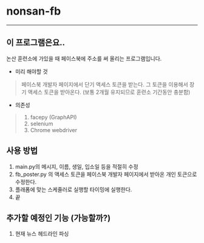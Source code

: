 # nonsan-fb #

---

## 이 프로그램은요.. ##
논산 훈련소에 가있을 때 페이스북에 주소를 써 올리는 프로그램입니다.

- 미리 해야할 것
> 페이스북 개발자 페이지에서 단기 액세스 토큰을 받는다.
> 그 토큰을 이용해서 장기 액세스 토큰을 받아온다. (보통 2개월 유지되므로 훈련소 기간동안 충분함)
- 의존성
> 1. facepy (GraphAPI)
> 2. selenium
> 3. Chrome webdriver

## 사용 방법 ##

1. main.py의 메시지, 이름, 생일, 입소일 등을 적절히 수정
2. fb_poster.py 의 액세스 토큰을 페이스북 개발자 페이지에서 받아온 개인 토큰으로 수정한다.
3. 플래폼에 맞는 스케줄러로 실행할 타이밍에 실행한다.
4. 끝

## 추가할 예정인 기능 (가능할까?) ##
1. 현재 뉴스 헤드라인 파싱
